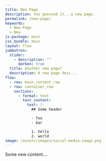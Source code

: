 ```yaml
---
title: New Page
description: You guessed it...a new page.
permalink: /new-page/
keywords:
  - New Page
  - New
js-package: main
css_bundle: main
layout: flow
jumbotron:
  slider:
    - description: ""
      darken: true
  title: Another new page?
  description: A new page desc...
flow:
  - row: main_content_row
  - row: container_row
    sections:
      - format: text
        text_content:
          text: |-
            ## Some header

            - foo
            - bar

            1. hello
            2. world
image: /assets/images/social-media-image.png
---
```

Some new content....